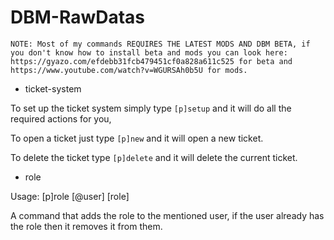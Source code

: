 # DBM-RawDatas
```NOTE: Most of my commands REQUIRES THE LATEST MODS AND DBM BETA, if you don't know how to install beta and mods you can look here: https://gyazo.com/efdebb31fcb479451cf0a828a611c525 for beta and https://www.youtube.com/watch?v=WGURSAh0b5U for mods.``` 


* ticket-system

To set up the ticket system simply type ``[p]setup`` and it will do all the required actions for you,

To open a ticket just type ``[p]new`` and it will open a new ticket.

To delete the ticket type ``[p]delete`` and it will delete the current ticket.


* role 


Usage: [p]role [@user] [role]

A command that adds the role to the mentioned user, if the user already has the role then it removes it from them.
